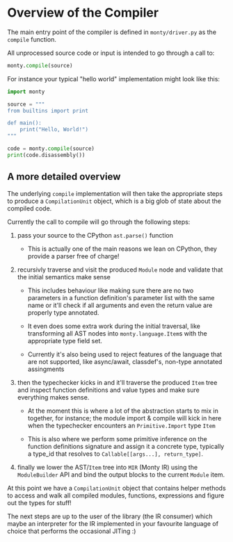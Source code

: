 # Overview of the Compiler

The main entry point of the compiler is defined in `monty/driver.py` as
the `compile` function.

All unprocessed source code or input is intended to go through a call to:

```py
monty.compile(source)
```

For instance your typical "hello world" implementation might look like this:

```py
import monty

source = """
from builtins import print

def main():
    print("Hello, World!")
"""

code = monty.compile(source)
print(code.disassembly())
```

## A more detailed overview

The underlying `compile` implementation will then take the appropriate steps to
produce a `CompilationUnit` object, which is a big glob of state about the
compiled code.

Currently the call to compile will go through the following steps:

1. pass your source to the CPython `ast.parse()` function

    * This is actually one of the main reasons we lean on CPython, they provide
      a parser free of charge!

2. recursivly traverse and visit the produced `Module` node and validate that
   the initial semantics make sense

    * This includes behaviour like making sure there are no two parameters in a
      function definition's parameter list with the same name or it'll check if
      all arguments and even the return value are properly type annotated.

    * It even does some extra work during the initial traversal, like
      transforming all AST nodes into `monty.language.Item`s with the
      appropriate type field set.

    * Currently it's also being used to reject features of the language that
      are not supported, like async/await, classdef's, non-type annotated
      assingments

3. then the typechecker kicks in and it'll traverse the produced `Item` tree
   and inspect function definitions and value types and make sure everything
   makes sense.

    * At the moment this is where a lot of the abstraction starts to mix in
      together, for instance; the module import & compile will kick in here
      when the typechecker encounters an `Primitive.Import` type `Item`

    * This is also where we perform some primitive inference on the function
      definitions signature and assign it a concrete type, typically a type_id
      that resolves to `Callable[[args...], return_type]`.

4. finally we lower the AST/`Item` tree into `MIR` (Monty IR) using the
   `ModuleBuilder` API and bind the output blocks to the current `Module` item.

At this point we have a `CompilationUnit` object that contains helper methods
to access and walk all compiled modules, functions, expressions and figure out
the types for stuff!

The next steps are up to the user of the library (the IR consumer) which maybe
an interpreter for the IR implemented in your favourite language of choice that
performs the occasional JITing :)
